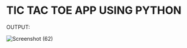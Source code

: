 # TIC TAC TOE APP USING PYTHON

OUTPUT:


![Screenshot (62)](https://github.com/Prathzzz/CODSOFT_task2/assets/109454557/9bd92070-b3be-4f3a-8787-9f3e085f1122)

